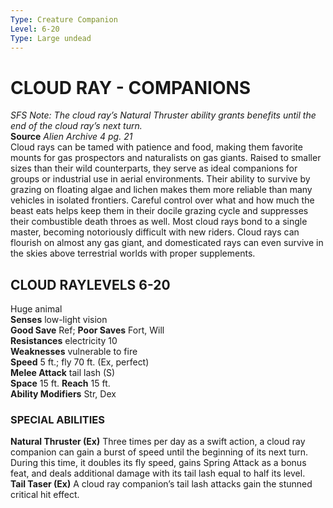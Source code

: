 ```yaml
---
Type: Creature Companion
Level: 6-20
Type: Large undead  
---
```

# CLOUD RAY - COMPANIONS
_SFS Note: The cloud ray’s Natural Thruster ability grants benefits until the end of the cloud ray’s next turn._  
**Source** _Alien Archive 4 pg. 21_  
Cloud rays can be tamed with patience and food, making them favorite mounts for gas prospectors and naturalists on gas giants. Raised to smaller sizes than their wild counterparts, they serve as ideal companions for groups or industrial use in aerial environments. Their ability to survive by grazing on floating algae and lichen makes them more reliable than many vehicles in isolated frontiers. Careful control over what and how much the beast eats helps keep them in their docile grazing cycle and suppresses their combustible death throes as well. Most cloud rays bond to a single master, becoming notoriously difficult with new riders. Cloud rays can flourish on almost any gas giant, and domesticated rays can even survive in the skies above terrestrial worlds with proper supplements.

## CLOUD RAYLEVELS 6-20

Huge animal  
**Senses** low-light vision  
**Good Save** Ref; **Poor Saves** Fort, Will  
**Resistances** electricity 10  
**Weaknesses** vulnerable to fire  
**Speed** 5 ft.; fly 70 ft. (Ex, perfect)  
**Melee Attack** tail lash (S)  
**Space** 15 ft. **Reach** 15 ft.  
**Ability Modifiers** Str, Dex  

### SPECIAL ABILITIES

**Natural Thruster (Ex)** Three times per day as a swift action, a cloud ray companion can gain a burst of speed until the beginning of its next turn. During this time, it doubles its fly speed, gains Spring Attack as a bonus feat, and deals additional damage with its tail lash equal to half its level.  
**Tail Taser (Ex)** A cloud ray companion’s tail lash attacks gain the stunned critical hit effect.
